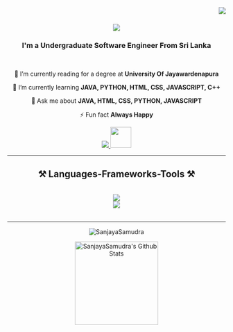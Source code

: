 <img align="right" src="https://visitor-badge.laobi.icu/badge?page_id=SanjayaSamudra.SanjayaSamudra" />

<h1 align="center">
    <img src="https://readme-typing-svg.herokuapp.com/?font=Righteous&size=35&center=true&vCenter=true&width=500&height=70&duration=4000&lines=Hi+There!+👋;+I'm+Sanjaya+Samudra!;" />
</h1>

<h3 align="center">I'm a Undergraduate Software Engineer From Sri Lanka</h3>

<br/>

<span style="background-color: yellow;">
<div align="center">

 🔭 I’m currently reading for a degree at **University Of Jayawardenapura**
 
 🌱 I’m currently learning **JAVA, PYTHON, HTML, CSS, JAVASCRIPT, C++**

💬 Ask me about **JAVA, HTML, CSS, PYTHON, JAVASCRIPT**

⚡ Fun fact **Always Happy**
</span>
 </div>
 
<div style="text-decoration: none;" align="center"> 
  <a href="mailto:sanjayasamudraelpitiya@gmail.com">
      <img src="https://skillicons.dev/icons?i=gmail" />
  </a>
  <a href="https://www.hackerrank.com/SanjayaSamudra" target="_blank">
    <img src="https://cdn.simpleicons.org/hackerrank/2EC866 width="48px" height="48px" border-radius="2px" " />
  </a>
</div>

<hr/>
 
<h2 align="center">⚒️ Languages-Frameworks-Tools ⚒️</h2>
<br/>
<div align="center">
    <img src="https://skillicons.dev/icons?i=vscode,github,pycharm,visualstudio,bootstrap,photoshop,idea" /> <br>
    <img src="https://skillicons.dev/icons?i=python,javascript,java,html,css,mysql,cpp,latex" /><br>
</div>

<br/>
<hr/>

<p align="center">
  <img src="https://github-readme-streak-stats.herokuapp.com/?user=SanjayaSamudra&theme=algolia" alt="SanjayaSamudra" />
</p>
<p align="center">
  <a href="https://github.com/anuraghazra/github-readme-stats">
    <img alt="SanjayaSamudra's Github Stats" src="https://github-readme-stats.vercel.app/api?username=SanjayaSamudra&show_icons=true&count_private=true&theme=algolia" height="192px"/>
  </a>
</p>
<!--<h2 align="center">⚡ Stats ⚡</h2>
<br>
<div align=center>
  <img width=390 src="https://github-readme-streak-stats-SanjayaSamudra.vercel.app/?user=SanjayaSamudra&count_private=true&theme=react&border_radius=10" alt="streak stats"/>
  <img width=390 src="https://github-readme-stats-SanjayaSamudra.vercel.app/api?username=SanjayaSamudra&count_private=true&show_icons=true&theme=react&rank_icon=github&border_radius=10" alt="readme stats" />
  <br/>
  <img width=325 align="center" src="https://github-readme-stats-SanjayaSamudra.vercel.app/api/top-langs/?username=SanjayaSamudra&theme=HTML&border_radius=10&size_weight=0.5&count_weight=0.5&exclude_repo=github-readme-stats" alt="top langs" />
</div>

<br/><br/>

<hr/>-->

<br/>

<br/>

